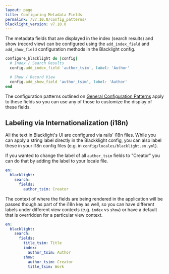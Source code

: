 ```yaml
---
layout: page
title: Configuring Metadata Fields
permalink: /v7.10.0/config_patterns/
blacklight_version: v7.10.0
---
```


The metadata fields that are displayed in the index (search results) and show (record view) can be configured using the `add_index_field` and `add_show_field` configuration methods in the Blacklight config.

```ruby
configure_blacklight do |config|
  # Index / Search Results
  config.add_index_field 'author_tsim', label: 'Author'

  # Show / Record View
  config.add_show_field 'author_tsim', label: 'Author'
end
```

The configuration patterns outlined on [General Configuration Patterns](/v7.10.0/config_patterns/) apply to these fields so you can use any of those to customize the display of these fields.

## Labeling via Internationalization (i18n)

All the text in Blacklight's UI are configured via rails' i18n files. While you can apply a string label directly in the Blackklight config, you can also label these in your i18n config files (e.g. in `config/locales/blacklight.en.yml`).

If you wanted to change the label of all `author_tsim` fields to "Creator" you can do that by adding the label to your locale file.

```yaml
en:
  blacklight:
    search:
      fields:
        author_tsim: Creator
```

The context of where the fields are being rendered in the application will be passed though as part of the i18n key as well, so you can have different labels under different view contexts (e.g. `index` vs `show`) or have a default that is overridden for a particular view context.

```yaml
en:
  blacklight:
    search:
      fields:
        title_tsim: Title
        index:
          author_tsim: Author
        show:
          author_tsim: Creator
          title_tsim: Work
```
